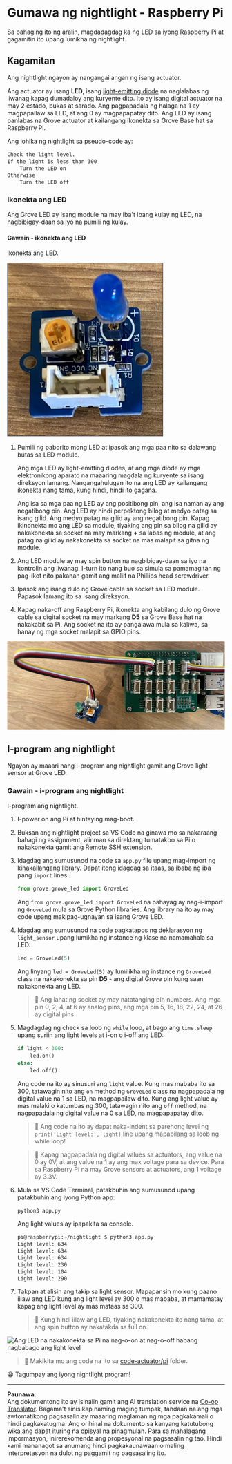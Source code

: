 <!--
CO_OP_TRANSLATOR_METADATA:
{
  "original_hash": "4db8a3879a53490513571df2f6cf7641",
  "translation_date": "2025-08-27T22:31:25+00:00",
  "source_file": "1-getting-started/lessons/3-sensors-and-actuators/pi-actuator.md",
  "language_code": "tl"
}
-->
# Gumawa ng nightlight - Raspberry Pi

Sa bahaging ito ng aralin, magdadagdag ka ng LED sa iyong Raspberry Pi at gagamitin ito upang lumikha ng nightlight.

## Kagamitan

Ang nightlight ngayon ay nangangailangan ng isang actuator.

Ang actuator ay isang **LED**, isang [light-emitting diode](https://wikipedia.org/wiki/Light-emitting_diode) na naglalabas ng liwanag kapag dumadaloy ang kuryente dito. Ito ay isang digital actuator na may 2 estado, bukas at sarado. Ang pagpapadala ng halaga na 1 ay magpapailaw sa LED, at ang 0 ay magpapapatay dito. Ang LED ay isang panlabas na Grove actuator at kailangang ikonekta sa Grove Base hat sa Raspberry Pi.

Ang lohika ng nightlight sa pseudo-code ay:

```output
Check the light level.
If the light is less than 300
    Turn the LED on
Otherwise
    Turn the LED off
```

### Ikonekta ang LED

Ang Grove LED ay isang module na may iba't ibang kulay ng LED, na nagbibigay-daan sa iyo na pumili ng kulay.

#### Gawain - ikonekta ang LED

Ikonekta ang LED.

![Isang Grove LED](../../../../../translated_images/grove-led.6c853be93f473cf2c439cfc74bb1064732b22251a83cedf66e62f783f9cc1a79.tl.png)

1. Pumili ng paborito mong LED at ipasok ang mga paa nito sa dalawang butas sa LED module.

    Ang mga LED ay light-emitting diodes, at ang mga diode ay mga elektronikong aparato na maaaring magdala ng kuryente sa isang direksyon lamang. Nangangahulugan ito na ang LED ay kailangang ikonekta nang tama, kung hindi, hindi ito gagana.

    Ang isa sa mga paa ng LED ay ang positibong pin, ang isa naman ay ang negatibong pin. Ang LED ay hindi perpektong bilog at medyo patag sa isang gilid. Ang medyo patag na gilid ay ang negatibong pin. Kapag ikinonekta mo ang LED sa module, tiyaking ang pin sa bilog na gilid ay nakakonekta sa socket na may markang **+** sa labas ng module, at ang patag na gilid ay nakakonekta sa socket na mas malapit sa gitna ng module.

1. Ang LED module ay may spin button na nagbibigay-daan sa iyo na kontrolin ang liwanag. I-turn ito nang buo sa simula sa pamamagitan ng pag-ikot nito pakanan gamit ang maliit na Phillips head screwdriver.

1. Ipasok ang isang dulo ng Grove cable sa socket sa LED module. Papasok lamang ito sa isang direksyon.

1. Kapag naka-off ang Raspberry Pi, ikonekta ang kabilang dulo ng Grove cable sa digital socket na may markang **D5** sa Grove Base hat na nakakabit sa Pi. Ang socket na ito ay pangalawa mula sa kaliwa, sa hanay ng mga socket malapit sa GPIO pins.

![Ang Grove LED na nakakonekta sa socket D5](../../../../../translated_images/pi-led.97f1d474981dc35d1c7996c7b17de355d3d0a6bc9606d79fa5f89df933415122.tl.png)

## I-program ang nightlight

Ngayon ay maaari nang i-program ang nightlight gamit ang Grove light sensor at Grove LED.

### Gawain - i-program ang nightlight

I-program ang nightlight.

1. I-power on ang Pi at hintaying mag-boot.

1. Buksan ang nightlight project sa VS Code na ginawa mo sa nakaraang bahagi ng assignment, alinman sa direktang tumatakbo sa Pi o nakakonekta gamit ang Remote SSH extension.

1. Idagdag ang sumusunod na code sa `app.py` file upang mag-import ng kinakailangang library. Dapat itong idagdag sa itaas, sa ibaba ng iba pang `import` lines.

    ```python
    from grove.grove_led import GroveLed
    ```

    Ang `from grove.grove_led import GroveLed` na pahayag ay nag-i-import ng `GroveLed` mula sa Grove Python libraries. Ang library na ito ay may code upang makipag-ugnayan sa isang Grove LED.

1. Idagdag ang sumusunod na code pagkatapos ng deklarasyon ng `light_sensor` upang lumikha ng instance ng klase na namamahala sa LED:

    ```python
    led = GroveLed(5)
    ```

    Ang linyang `led = GroveLed(5)` ay lumilikha ng instance ng `GroveLed` class na nakakonekta sa pin **D5** - ang digital Grove pin kung saan nakakonekta ang LED.

    > 💁 Ang lahat ng socket ay may natatanging pin numbers. Ang mga pin 0, 2, 4, at 6 ay analog pins, ang mga pin 5, 16, 18, 22, 24, at 26 ay digital pins.

1. Magdagdag ng check sa loob ng `while` loop, at bago ang `time.sleep` upang suriin ang light levels at i-on o i-off ang LED:

    ```python
    if light < 300:
        led.on()
    else:
        led.off()
    ```

    Ang code na ito ay sinusuri ang `light` value. Kung mas mababa ito sa 300, tatawagin nito ang `on` method ng `GroveLed` class na nagpapadala ng digital value na 1 sa LED, na magpapailaw dito. Kung ang light value ay mas malaki o katumbas ng 300, tatawagin nito ang `off` method, na nagpapadala ng digital value na 0 sa LED, na magpapapatay dito.

    > 💁 Ang code na ito ay dapat naka-indent sa parehong level ng `print('Light level:', light)` line upang mapabilang sa loob ng while loop!

    > 💁 Kapag nagpapadala ng digital values sa actuators, ang value na 0 ay 0V, at ang value na 1 ay ang max voltage para sa device. Para sa Raspberry Pi na may Grove sensors at actuators, ang 1 voltage ay 3.3V.

1. Mula sa VS Code Terminal, patakbuhin ang sumusunod upang patakbuhin ang iyong Python app:

    ```sh
    python3 app.py
    ```

    Ang light values ay ipapakita sa console.

    ```output
    pi@raspberrypi:~/nightlight $ python3 app.py 
    Light level: 634
    Light level: 634
    Light level: 634
    Light level: 230
    Light level: 104
    Light level: 290
    ```

1. Takpan at alisin ang takip sa light sensor. Mapapansin mo kung paano iilaw ang LED kung ang light level ay 300 o mas mababa, at mamamatay kapag ang light level ay mas mataas sa 300.

    > 💁 Kung hindi iilaw ang LED, tiyaking nakakonekta ito nang tama, at ang spin button ay nakatakda sa full on.

![Ang LED na nakakonekta sa Pi na nag-o-on at nag-o-off habang nagbabago ang light level](../../../../../images/pi-running-assignment-1-1.gif)

> 💁 Makikita mo ang code na ito sa [code-actuator/pi](../../../../../1-getting-started/lessons/3-sensors-and-actuators/code-actuator/pi) folder.

😀 Tagumpay ang iyong nightlight program!

---

**Paunawa**:  
Ang dokumentong ito ay isinalin gamit ang AI translation service na [Co-op Translator](https://github.com/Azure/co-op-translator). Bagama't sinisikap naming maging tumpak, tandaan na ang mga awtomatikong pagsasalin ay maaaring maglaman ng mga pagkakamali o hindi pagkakatugma. Ang orihinal na dokumento sa kanyang katutubong wika ang dapat ituring na opisyal na pinagmulan. Para sa mahalagang impormasyon, inirerekomenda ang propesyonal na pagsasalin ng tao. Hindi kami mananagot sa anumang hindi pagkakaunawaan o maling interpretasyon na dulot ng paggamit ng pagsasaling ito.